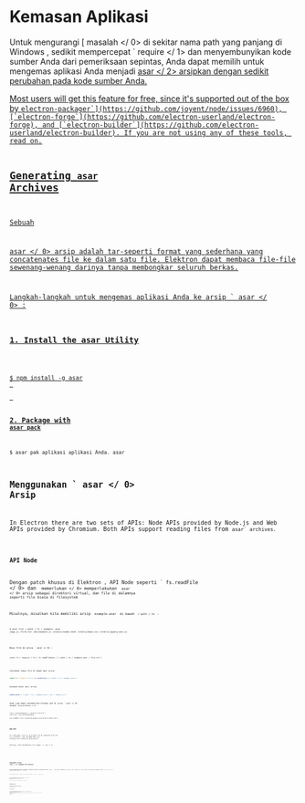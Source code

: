 # Kemasan Aplikasi

Untuk mengurangi [ masalah </ 0> di sekitar nama path yang panjang di Windows , sedikit mempercepat ` require </ 1> dan menyembunyikan kode sumber Anda dari pemeriksaan sepintas, Anda dapat memilih untuk mengemas aplikasi Anda menjadi <a href="https://github.com/electron/asar"> asar </ 2> 
arsipkan dengan sedikit perubahan pada kode sumber Anda.</p>

<p spaces-before="0">Most users will get this feature for free, since it's supported out of the box
by <a href="https://github.com/electron/electron-packager"><code>electron-packager`](https://github.com/joyent/node/issues/6960), [`electron-forge`](https://github.com/electron-userland/electron-forge), and [`electron-builder`](https://github.com/electron-userland/electron-builder). If you are not using any of these tools, read on.

## Generating `asar` Archives

Sebuah

 asar </ 0> arsip adalah tar-seperti format yang sederhana yang concatenates file ke dalam satu file. Elektron dapat membaca file-file sewenang-wenang darinya tanpa membongkar seluruh berkas.</p> 

Langkah-langkah untuk mengemas aplikasi Anda ke arsip ` asar </ 0> :</p>

<h3 spaces-before="0">1. Install the asar Utility</h3>

<pre><code class="sh">$ npm install -g asar
`</pre> 



### 2. Package with `asar pack`



```sh
$ asar pak aplikasi aplikasi Anda. asar
```




## Menggunakan ` asar </ 0> Arsip</h2>

<p spaces-before="0">In Electron there are two sets of APIs: Node APIs provided by Node.js and Web
APIs provided by Chromium. Both APIs support reading files from <code>asar` archives.</p> 



### API Node

Dengan patch khusus di Elektron , API Node seperti ` fs.readFile </ 0> dan <code> memerlukan </ 0> 
memperlakukan <code> asar </ 0> arsip sebagai direktori virtual, dan file di dalamnya seperti file biasa di filesystem</p>

<p spaces-before="0">Misalnya, misalkan kita memiliki arsip <code> example.asar </ 0> di bawah <code> / path / to </ 0> :</p>

<pre><code class="sh">$ asar list / path / to / example. asar 
/app.js /file.txt /dir/module.js /static/index.html /static/main.css /static/jquery.min.js
`</pre> 

Baca file di arsip ` asar </ 0> :</p>

<pre><code class="javascript">const fs = require ('fs') fs.readFileSync ('/ path / to / example.asar / file.txt')
`</pre> 

Cantumkan semua file di bawah akar arsip:



```javascript
const fs = require ('fs') fs.readdirSync ('/ path / to / example.asar')
```


Gunakan modul dari arsip:



```javascript
membutuhkan ('/ path / to / example.asar / dir / module.js')
```


Anda juga dapat menampilkan halaman web di arsip ` asar </ 0> dengan <code> BrowserWindow </ 0> :</p>

<pre><code class="javascript">const { BrowserWindow } = require('electron')
const win = new BrowserWindow()

win.loadURL('file:///path/to/example.asar/static/index.html')
`</pre> 



### Web API

In a web page, files in an archive can be requested with the `file:` protocol. Like the Node API, `asar` archives are treated as directories.

Misalnya, untuk mendapatkan file dengan ` $ .get </ 0> :</p>

<pre><code class="html"><script>
let $ = require('./jquery.min.js')
$.get('file:///path/to/example.asar/file.txt', (data) => {
  console.log(data)
})
</script>
`</pre> 



### Mengobati Arsip ` asar </ 0> sebagai File Normal</h3>

<p spaces-before="0">Untuk beberapa kasus seperti memverifikasi checksum arsip <code> asar </ 0> , kita perlu membaca isi arsip <code> asar </ 0> sebagai file. Untuk tujuan ini Anda dapat menggunakan modul <code> original-fs </ 0> built-in
 yang menyediakan API asli <code> fs </ 0> tanpa <code> asar </ 0> ;</p>

<pre><code class="javascript">const originalFs = require ('original-fs') originalFs.readFileSync ('/ path / to / example.asar')
`</pre> 

Anda juga dapat mengatur ` process.noAsar </ 0> ke <code> true </ 0> untuk menonaktifkan dukungan <code> asar </ 0> di modul <code> fs </ 0></p>

<pre><code class="javascript">const fs = require ('fs') process.noAsar = true fs.readFileSync ('/ path / to / example.asar')
`</pre> 



## Keterbatasan API Node 

Meskipun kami berusaha keras membuat arsip ` asar </ 0> di API Node  bekerja seperti direktori sebanyak mungkin, masih ada batasan karena sifat rendah dari API Node . </p>

<h3 spaces-before="0">Arsip hanya baca saja</h3>

<p spaces-before="0">Arsip tidak dapat dimodifikasi sehingga semua API Node yang dapat memodifikasi file tidak akan berfungsi dengan arsip <code> asar </ 0> .</p>

<h3 spaces-before="0">Direktori Kerja Tidak Dapat Ditetapkan ke Direktori di Arsip</h3>

<p spaces-before="0">Meskipun arsip <code> asar </ 0> diperlakukan sebagai direktori, tidak ada direktori aktual dalam filesystem, jadi Anda tidak dapat mengatur direktori kerja ke direktori di arsip <code> asar </ 0> . Melewati mereka sebagai <code> cwd </ 0>  pilihan dari beberapa API juga akan menyebabkan kesalahan.</p>

<h3 spaces-before="0">Extra Unpacking pada Beberapa API</h3>

<p spaces-before="0">Sebagian besar <code> fs </ 0> API dapat membaca file atau mendapatkan informasi file dari arsip <code> asar </ 0> tanpa membongkar, namun untuk beberapa API yang mengandalkan cara melewatkan jalur file sebenarnya ke panggilan sistem yang mendasarinya, Elektron akan mengekstrak file yang dibutuhkan ke file sementara dan melewati jalur file sementara ke API untuk membuatnya bekerja. Ini menambahkan sedikit overhead untuk API tersebut.</p>

<p spaces-before="0">API yang membutuhkan pembongkaran ekstra adalah:</p>

<ul>
<li><code>child_process.execFile`</li> 

* `child_process.execFileSync`
* `fs.open`
* `fsopenSync`
* ` process.dlopen </ 0> - Digunakan oleh <code> require </ 0> pada modul asli</li>
</ul>

<h3 spaces-before="0">Informasi Stat Fake <code> fs.stat </ 0></h3>

<p spaces-before="0"><code>Statistik` objek yang dikembalikan oleh `fs.stat` dan teman-teman pada file dalam arsip `asar` yang dihasilkan oleh menebak, karena file tidak ada pada filesystem. Jadi sebaiknya Anda tidak mempercayai objek ` Statistik </ 0> kecuali untuk mendapatkan ukuran file dan memeriksa jenis file.</p>

<h3 spaces-before="0">Menjalankan binari di dalam <code>asar` Arsip</h3> 
  Ada API Node yang dapat menjalankan binari seperti ` child_process.exec </ 0> ,
 <code> child_process.spawn </ 0> dan <code> child_process.execFile </ 0> , namun hanya <code> execFile </ 0> didukung untuk menjalankan binari di dalam arsip <code> asar </ 0> .</p>

<p spaces-before="0">Ini karena <code> exec </ 0> dan <code> menelurkan </ 0> menerima <code> perintah </ 0> daripada <code> file </ 0> sebagai masukan, dan <code> perintah </ 0 > dieksekusi di bawah shell Tidak ada cara yang dapat diandalkan untuk menentukan apakah sebuah perintah menggunakan file dalam arsip asar , dan bahkan jika kita melakukannya, kita tidak dapat memastikan apakah kita dapat mengganti jalan di perintah tanpa efek samping.</p>

<h2 spaces-before="0">Adding Unpacked Files to <code>asar` Archives</h2> 
  
  As stated above, some Node APIs will unpack the file to the filesystem when called. Apart from the performance issues, various anti-virus scanners might be triggered by this behavior.
  
  As a workaround, you can leave various files unpacked using the `--unpack` option. In the following example, shared libraries of native Node.js modules will not be packed:
  
  

```sh
$ asar paket app app.asar--membongkar *.node
```


After running the command, you will notice that a folder named `app.asar.unpacked` was created together with the `app.asar` file. It contains the unpacked files and should be shipped together with the `app.asar` archive.

